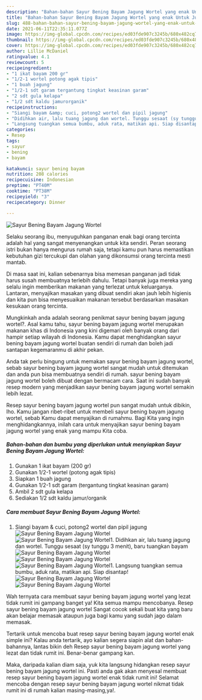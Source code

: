 ```yaml
---
description: "Bahan-bahan Sayur Bening Bayam Jagung Wortel yang enak Untuk Jualan"
title: "Bahan-bahan Sayur Bening Bayam Jagung Wortel yang enak Untuk Jualan"
slug: 488-bahan-bahan-sayur-bening-bayam-jagung-wortel-yang-enak-untuk-jualan
date: 2021-06-11T22:35:11.077Z
image: https://img-global.cpcdn.com/recipes/ed03fde907c3245b/680x482cq70/sayur-bening-bayam-jagung-wortel-foto-resep-utama.jpg
thumbnail: https://img-global.cpcdn.com/recipes/ed03fde907c3245b/680x482cq70/sayur-bening-bayam-jagung-wortel-foto-resep-utama.jpg
cover: https://img-global.cpcdn.com/recipes/ed03fde907c3245b/680x482cq70/sayur-bening-bayam-jagung-wortel-foto-resep-utama.jpg
author: Lillie McDaniel
ratingvalue: 4.1
reviewcount: 5
recipeingredient:
- "1 ikat bayam 200 gr"
- "1/2-1 wortel potong agak tipis"
- "1 buah jagung"
- "1/2-1 sdt garam tergantung tingkat keasinan garam"
- "2 sdt gula kelapa"
- "1/2 sdt kaldu jamurorganik"
recipeinstructions:
- "Siangi bayam &amp; cuci, potong2 wortel dan pipil jagung"
- "Didihkan air, lalu tuang jagung dan wortel. Tunggu sesaat (sy tunggu 3 menit), baru tuangkan bayam"
- "Langsung tuangkan semua bumbu, aduk rata, matikan api. Siap disantap!"
categories:
- Resep
tags:
- sayur
- bening
- bayam

katakunci: sayur bening bayam 
nutrition: 208 calories
recipecuisine: Indonesian
preptime: "PT40M"
cooktime: "PT38M"
recipeyield: "3"
recipecategory: Dinner

---
```



![Sayur Bening Bayam Jagung Wortel](https://img-global.cpcdn.com/recipes/ed03fde907c3245b/680x482cq70/sayur-bening-bayam-jagung-wortel-foto-resep-utama.jpg)

Selaku seorang ibu, menyuguhkan panganan enak bagi orang tercinta adalah hal yang sangat menyenangkan untuk kita sendiri. Peran seorang istri bukan hanya mengurus rumah saja, tetapi kamu pun harus memastikan kebutuhan gizi tercukupi dan olahan yang dikonsumsi orang tercinta mesti mantab.

Di masa  saat ini, kalian sebenarnya bisa memesan panganan jadi tidak harus susah membuatnya terlebih dahulu. Tetapi banyak juga mereka yang selalu ingin memberikan makanan yang terlezat untuk keluarganya. Lantaran, menyajikan masakan yang dibuat sendiri akan jauh lebih higienis dan kita pun bisa menyesuaikan makanan tersebut berdasarkan masakan kesukaan orang tercinta. 



Mungkinkah anda adalah seorang penikmat sayur bening bayam jagung wortel?. Asal kamu tahu, sayur bening bayam jagung wortel merupakan makanan khas di Indonesia yang kini digemari oleh banyak orang dari hampir setiap wilayah di Indonesia. Kamu dapat menghidangkan sayur bening bayam jagung wortel buatan sendiri di rumah dan boleh jadi santapan kegemaranmu di akhir pekan.

Anda tak perlu bingung untuk memakan sayur bening bayam jagung wortel, sebab sayur bening bayam jagung wortel sangat mudah untuk ditemukan dan anda pun bisa membuatnya sendiri di rumah. sayur bening bayam jagung wortel boleh dibuat dengan bermacam cara. Saat ini sudah banyak resep modern yang menjadikan sayur bening bayam jagung wortel semakin lebih lezat.

Resep sayur bening bayam jagung wortel pun sangat mudah untuk dibikin, lho. Kamu jangan ribet-ribet untuk membeli sayur bening bayam jagung wortel, sebab Kamu dapat menyajikan di rumahmu. Bagi Kita yang ingin menghidangkannya, inilah cara untuk menyajikan sayur bening bayam jagung wortel yang enak yang mampu Kita coba.

<!--inarticleads1-->

##### Bahan-bahan dan bumbu yang diperlukan untuk menyiapkan Sayur Bening Bayam Jagung Wortel:

1. Gunakan 1 ikat bayam (200 gr)
1. Gunakan 1/2-1 wortel (potong agak tipis)
1. Siapkan 1 buah jagung
1. Gunakan 1/2-1 sdt garam (tergantung tingkat keasinan garam)
1. Ambil 2 sdt gula kelapa
1. Sediakan 1/2 sdt kaldu jamur/organik




<!--inarticleads2-->

##### Cara membuat Sayur Bening Bayam Jagung Wortel:

1. Siangi bayam &amp; cuci, potong2 wortel dan pipil jagung
<img src="https://img-global.cpcdn.com/steps/6746073bf534e0cc/160x128cq70/sayur-bening-bayam-jagung-wortel-langkah-memasak-1-foto.jpg" alt="Sayur Bening Bayam Jagung Wortel"><img src="https://img-global.cpcdn.com/steps/2f54272a8d1087c6/160x128cq70/sayur-bening-bayam-jagung-wortel-langkah-memasak-1-foto.jpg" alt="Sayur Bening Bayam Jagung Wortel">1. Didihkan air, lalu tuang jagung dan wortel. Tunggu sesaat (sy tunggu 3 menit), baru tuangkan bayam
<img src="https://img-global.cpcdn.com/steps/82ef10597b11a007/160x128cq70/sayur-bening-bayam-jagung-wortel-langkah-memasak-2-foto.jpg" alt="Sayur Bening Bayam Jagung Wortel"><img src="https://img-global.cpcdn.com/steps/826e2aedec95f29c/160x128cq70/sayur-bening-bayam-jagung-wortel-langkah-memasak-2-foto.jpg" alt="Sayur Bening Bayam Jagung Wortel"><img src="https://img-global.cpcdn.com/steps/cddd361e6f68365d/160x128cq70/sayur-bening-bayam-jagung-wortel-langkah-memasak-2-foto.jpg" alt="Sayur Bening Bayam Jagung Wortel">1. Langsung tuangkan semua bumbu, aduk rata, matikan api. Siap disantap!
<img src="https://img-global.cpcdn.com/steps/d122373cafa5de92/160x128cq70/sayur-bening-bayam-jagung-wortel-langkah-memasak-3-foto.jpg" alt="Sayur Bening Bayam Jagung Wortel"><img src="https://img-global.cpcdn.com/steps/f4b6186a66d5d865/160x128cq70/sayur-bening-bayam-jagung-wortel-langkah-memasak-3-foto.jpg" alt="Sayur Bening Bayam Jagung Wortel">



Wah ternyata cara membuat sayur bening bayam jagung wortel yang lezat tidak rumit ini gampang banget ya! Kita semua mampu mencobanya. Resep sayur bening bayam jagung wortel Sangat cocok sekali buat kita yang baru akan belajar memasak ataupun juga bagi kamu yang sudah jago dalam memasak.

Tertarik untuk mencoba buat resep sayur bening bayam jagung wortel enak simple ini? Kalau anda tertarik, ayo kalian segera siapin alat dan bahan-bahannya, lantas bikin deh Resep sayur bening bayam jagung wortel yang lezat dan tidak rumit ini. Benar-benar gampang kan. 

Maka, daripada kalian diam saja, yuk kita langsung hidangkan resep sayur bening bayam jagung wortel ini. Pasti anda gak akan menyesal membuat resep sayur bening bayam jagung wortel enak tidak rumit ini! Selamat mencoba dengan resep sayur bening bayam jagung wortel nikmat tidak rumit ini di rumah kalian masing-masing,ya!.

